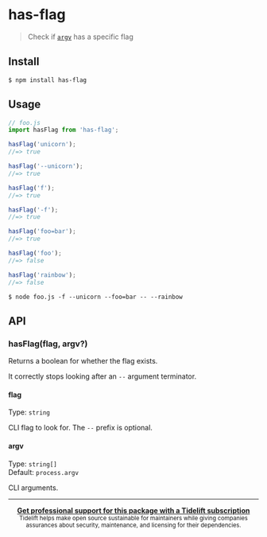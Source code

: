 # has-flag

> Check if [`argv`](https://nodejs.org/docs/latest/api/process.html#process_process_argv) has a specific flag

## Install

```
$ npm install has-flag
```

## Usage

```js
// foo.js
import hasFlag from 'has-flag';

hasFlag('unicorn');
//=> true

hasFlag('--unicorn');
//=> true

hasFlag('f');
//=> true

hasFlag('-f');
//=> true

hasFlag('foo=bar');
//=> true

hasFlag('foo');
//=> false

hasFlag('rainbow');
//=> false
```

```
$ node foo.js -f --unicorn --foo=bar -- --rainbow
```

## API

### hasFlag(flag, argv?)

Returns a boolean for whether the flag exists.

It correctly stops looking after an `--` argument terminator.

#### flag

Type: `string`

CLI flag to look for. The `--` prefix is optional.

#### argv

Type: `string[]`\
Default: `process.argv`

CLI arguments.

---

<div align="center">
	<b>
		<a href="https://tidelift.com/subscription/pkg/npm-has-flag?utm_source=npm-has-flag&utm_medium=referral&utm_campaign=readme">Get professional support for this package with a Tidelift subscription</a>
	</b>
	<br>
	<sub>
		Tidelift helps make open source sustainable for maintainers while giving companies<br>assurances about security, maintenance, and licensing for their dependencies.
	</sub>
</div>
